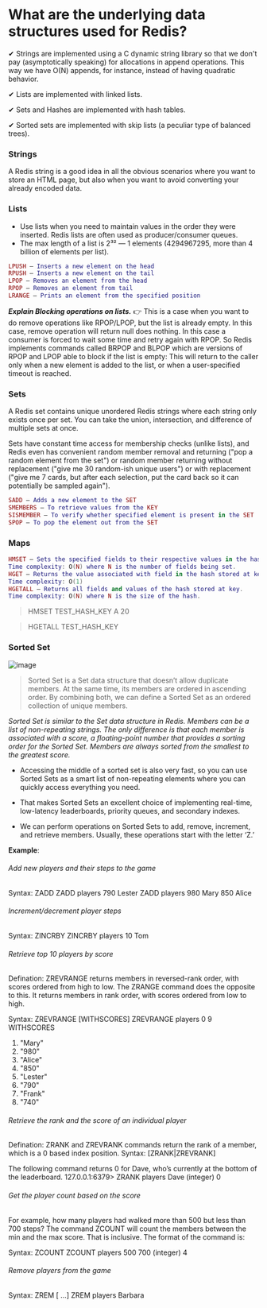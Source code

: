 # What are the underlying data structures used for Redis?

✔ Strings are implemented using a C dynamic string library so that we don't pay (asymptotically speaking) for allocations in append operations. This way we have O(N) appends, for instance, instead of having quadratic behavior.

✔ Lists are implemented with linked lists.

✔ Sets and Hashes are implemented with hash tables.

✔ Sorted sets are implemented with skip lists (a peculiar type of balanced trees).

### Strings
A Redis string is a good idea in all the obvious scenarios where you want to store an HTML page, but also when you want to avoid converting your already encoded data. 

### Lists 
- Use lists when you need to maintain values in the order they were inserted. Redis lists are often used as producer/consumer queues.
- The max length of a list is 2³² — 1 elements (4294967295, more than 4 billion of elements per list).

```Lua
LPUSH — Inserts a new element on the head
RPUSH — Inserts a new element on the tail
LPOP — Removes an element from the head
RPOP — Removes an element from tail
LRANGE — Prints an element from the specified position
```

***Explain Blocking operations on lists.***
👉 This is a case when you want to do remove operations like RPOP/LPOP, but the list is already empty. In this case, remove operation will return null does nothing. In this case a consumer is forced to wait some time and retry again with RPOP.
So Redis implements commands called BRPOP and BLPOP which are versions of RPOP and LPOP able to block if the list is empty: This will return to the caller only when a new element is added to the list, or when a user-specified timeout is reached.

### Sets
A Redis set contains unique unordered Redis strings where each string only exists once per set.
You can take the union, intersection, and difference of multiple sets at once.

Sets have constant time access for membership checks (unlike lists), and 
Redis even has convenient random member removal and returning ("pop a random element from the set") or random member returning without replacement ("give me 30 random-ish unique users") or with replacement ("give me 7 cards, but after each selection, put the card back so it can potentially be sampled again").

```Lua
SADD — Adds a new element to the SET
SMEMBERS — To retrieve values from the KEY
SISMEMBER — To verify whether specified element is present in the SET
SPOP — To pop the element out from the SET
```

### Maps

```Lua
HMSET — Sets the specified fields to their respective values in the hash stored at key.
Time complexity: O(N) where N is the number of fields being set.
HGET — Returns the value associated with field in the hash stored at key.
Time complexity: O(1)
HGETALL — Returns all fields and values of the hash stored at key.
Time complexity: O(N) where N is the size of the hash.
```

>HMSET TEST_HASH_KEY A 20


>HGETALL TEST_HASH_KEY

### Sorted Set 
![image](https://user-images.githubusercontent.com/33947539/149495856-9d2a3ad1-db9a-4396-976e-1009a12d8cdd.png)

>Sorted Set is a Set data structure that doesn’t allow duplicate members. At the same time, its members are ordered in ascending order. By combining both, we can define a Sorted Set as an ordered collection of unique members.

*Sorted Set is similar to the Set data structure in Redis. Members can be a list of non-repeating strings. The only difference is that each member is associated with a score, a floating-point number that provides a sorting order for the Sorted Set. Members are always sorted from the smallest to the greatest score.*

- Accessing the middle of a sorted set is also very fast, so you can use Sorted Sets as a smart list of non-repeating elements where you can quickly access everything you need.

- That makes Sorted Sets an excellent choice of implementing real-time, low-latency leaderboards, priority queues, and secondary indexes.
- We can perform operations on Sorted Sets to add, remove, increment, and retrieve members. Usually, these operations start with the letter ‘Z.’

**Example**:

###### Add new players and their steps to the game
Syntax: ZADD <key> <score> <member>
        ZADD players 790 Lester
        ZADD players 980 Mary 850 Alice

###### Increment/decrement player steps
Syntax: ZINCRBY <key> <increment> <member>
        ZINCRBY players 10 Tom

###### Retrieve top 10 players by score
Defination: ZREVRANGE returns members in reversed-rank order, with scores ordered from high to low. 
            The ZRANGE command does the opposite to this. It returns members in rank order, with scores ordered from low to high.
  
Syntax: ZREVRANGE <key> <start> <stop> [WITHSCORES]
        ZREVRANGE players 0 9 WITHSCORES
1) "Mary"
2) "980"
3) "Alice"
4) "850"
5) "Lester"
6) "790"
7) "Frank"
8) "740"
 
###### Retrieve the rank and the score of an individual player
Defination: ZRANK and ZREVRANK commands return the rank of a member, which is a 0 based index position.
Syntax:     [ZRANK|ZREVRANK] <key> <member>

The following command returns 0 for Dave, who’s currently at the bottom of the leaderboard.
127.0.0.1:6379> ZRANK players Dave
(integer) 0
  
###### Get the player count based on the score
For example, how many players had walked more than 500 but less than 700 steps?
The command ZCOUNT will count the members between the min and the max score. That is inclusive. The format of the command is:

Syntax: ZCOUNT <key> <min> <max>
ZCOUNT players 500 700
(integer) 4
  
###### Remove players from the game
Syntax: ZREM <key> <member> [<member> …]
      ZREM players Barbara
  


